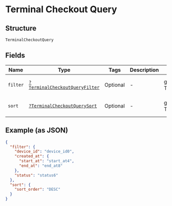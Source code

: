 
# Terminal Checkout Query

## Structure

`TerminalCheckoutQuery`

## Fields

| Name | Type | Tags | Description | Getter | Setter |
|  --- | --- | --- | --- | --- | --- |
| `filter` | [`?TerminalCheckoutQueryFilter`](/doc/models/terminal-checkout-query-filter.md) | Optional | - | getFilter(): ?TerminalCheckoutQueryFilter | setFilter(?TerminalCheckoutQueryFilter filter): void |
| `sort` | [`?TerminalCheckoutQuerySort`](/doc/models/terminal-checkout-query-sort.md) | Optional | - | getSort(): ?TerminalCheckoutQuerySort | setSort(?TerminalCheckoutQuerySort sort): void |

## Example (as JSON)

```json
{
  "filter": {
    "device_id": "device_id0",
    "created_at": {
      "start_at": "start_at4",
      "end_at": "end_at8"
    },
    "status": "status6"
  },
  "sort": {
    "sort_order": "DESC"
  }
}
```

